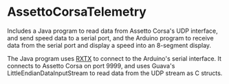 # AssettoCorsaTelemetry

Includes a Java program to read data from Assetto Corsa's UDP interface, and send speed data to a serial port,
and the Arduino program to receive data from the serial port and display a speed into an 8-segment display.

The Java program uses [RXTX](http://jlog.org/rxtx-win.html) to connect to the Arduino's serial interface.
It connects to Assetto Corsa on port 9999, and uses Guava's LittleEndianDataInputStream to read data from the UDP stream as C structs.
